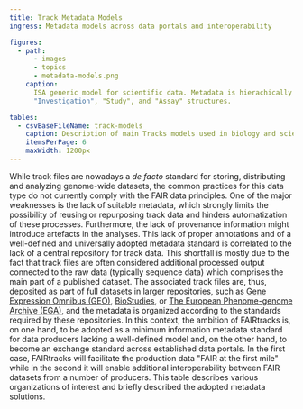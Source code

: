 ```yaml
---
title: Track Metadata Models
ingress: Metadata models across data portals and interoperability

figures:
  - path:
      - images
      - topics
      - metadata-models.png
    caption:
      ISA generic model for scientific data. Metadata is hierachically nested in comprising the
      "Investigation", "Study", and "Assay" structures.

tables:
  - csvBaseFileName: track-models
    caption: Description of main Tracks models used in biology and scientifics studies.
    itemsPerPage: 6
    maxWidth: 1200px
---
```


While track files are nowadays a _de facto_ standard for storing, distributing and analyzing
genome-wide datasets, the common practices for this data type do not currently comply with the FAIR
data principles. One of the major weaknesses is the lack of suitable metadata, which strongly limits
the possibility of reusing or repurposing track data and hinders automatization of these processes.
Furthermore, the lack of provenance information might introduce artefacts in the analyses. This lack
of proper annotations and of a well-defined and universally adopted metadata standard is correlated
to the lack of a central repository for track data. This shortfall is mostly due to the fact that
track files are often considered additional processed output connected to the raw data (typically
sequence data) which comprises the main part of a published dataset. The associated track files are,
thus, deposited as part of full datasets in larger repositories, such as
[Gene Expression Omnibus (GEO)](https://www.ncbi.nlm.nih.gov/geo/),
[BioStudies](https://www.ebi.ac.uk/biostudies/), or
[The European Phenome-genome Archive (EGA)](https://ega-archive.org/), and the metadata is organized
according to the standards required by these repositories. In this context, the ambition of
FAIRtracks is, on one hand, to be adopted as a minimum information metadata standard for data
producers lacking a well-defined model and, on the other hand, to become an exchange standard across
established data portals. In the first case, FAIRtracks will facilitate the production data "FAIR at
the first mile" while in the second it will enable additional interoperability between FAIR datasets
from a number of producers. This table describes various organizations of interest and briefly
described the adopted metadata solutions.

